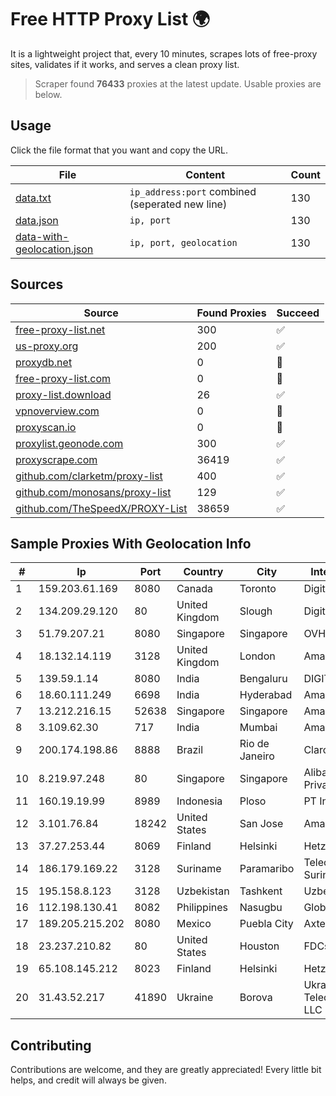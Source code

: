 
# Free HTTP Proxy List 🌍

It is a lightweight project that, every 10 minutes, scrapes lots of free-proxy sites, validates if it works, and serves a clean proxy list.


> Scraper found **76433** proxies at the latest update. Usable proxies are below.

## Usage

Click the file format that you want and copy the URL.


|File|Content|Count|
|----|-------|-----|
|[data.txt](https://raw.githubusercontent.com/themiralay/Proxy-List-World/master/data.txt)|`ip_address:port` combined (seperated new line)|130|
|[data.json](https://raw.githubusercontent.com/themiralay/Proxy-List-World/master/data.json)|`ip, port`|130|
|[data-with-geolocation.json](https://raw.githubusercontent.com/themiralay/Proxy-List-World/master/data-with-geolocation.json)|`ip, port, geolocation`|130|

## Sources

|Source|Found Proxies|Succeed|
|------|-------------|-------|
|[free-proxy-list.net](https://free-proxy-list.net)|300|✅|
|[us-proxy.org](https://www.us-proxy.org)|200|✅|
|[proxydb.net](http://proxydb.net)|0|🚫|
|[free-proxy-list.com](https://free-proxy-list.com/?page=&port=&type%5B%5D=http&type%5B%5D=https&up_time=0&search=Search)|0|🚫|
|[proxy-list.download](https://www.proxy-list.download/HTTP)|26|✅|
|[vpnoverview.com](https://vpnoverview.com/privacy/anonymous-browsing/free-proxy-servers)|0|🚫|
|[proxyscan.io](https://www.proxyscan.io)|0|🚫|
|[proxylist.geonode.com](https://proxylist.geonode.com/api/proxy-list?limit=300&page=1&sort_by=lastChecked&sort_type=desc&protocols=http,https)|300|✅|
|[proxyscrape.com](https://api.proxyscrape.com/v2/?request=displayproxies&protocol=http&timeout=10000&country=all&ssl=all&anonymity=all)|36419|✅|
|[github.com/clarketm/proxy-list](https://raw.githubusercontent.com/clarketm/proxy-list/master/proxy-list-raw.txt)|400|✅|
|[github.com/monosans/proxy-list](https://raw.githubusercontent.com/monosans/proxy-list/main/proxies/http.txt)|129|✅|
|[github.com/TheSpeedX/PROXY-List](https://raw.githubusercontent.com/TheSpeedX/PROXY-List/master/http.txt)|38659|✅|


## Sample Proxies With Geolocation Info

|#|Ip|Port|Country|City|Internet Service Provider|
|-|--|----|-------|----|-------------------------|
|1|159.203.61.169|8080|Canada|Toronto|DigitalOcean, LLC|
|2|134.209.29.120|80|United Kingdom|Slough|DigitalOcean, LLC|
|3|51.79.207.21|8080|Singapore|Singapore|OVH SAS|
|4|18.132.14.119|3128|United Kingdom|London|Amazon Technologies Inc.|
|5|139.59.1.14|8080|India|Bengaluru|DIGITALOCEAN|
|6|18.60.111.249|6698|India|Hyderabad|Amazon.com, Inc.|
|7|13.212.216.15|52638|Singapore|Singapore|Amazon Technologies Inc.|
|8|3.109.62.30|717|India|Mumbai|Amazon Technologies Inc.|
|9|200.174.198.86|8888|Brazil|Rio de Janeiro|Claro S.A|
|10|8.219.97.248|80|Singapore|Singapore|Alibaba Cloud (Singapore) Private Limited|
|11|160.19.19.99|8989|Indonesia|Ploso|PT Indo Telemedia Solusi|
|12|3.101.76.84|18242|United States|San Jose|Amazon.com, Inc.|
|13|37.27.253.44|8069|Finland|Helsinki|Hetzner Online GmbH|
|14|186.179.169.22|3128|Suriname|Paramaribo|Telecommunicationcompany Suriname - TeleSur|
|15|195.158.8.123|3128|Uzbekistan|Tashkent|Uzbektelecom JSC|
|16|112.198.130.41|8082|Philippines|Nasugbu|Globe Telecom|
|17|189.205.215.202|8080|Mexico|Puebla City|Axtel, S.A.B. de C.V.|
|18|23.237.210.82|80|United States|Houston|FDCservers.net|
|19|65.108.145.212|8023|Finland|Helsinki|Hetzner Online GmbH|
|20|31.43.52.217|41890|Ukraine|Borova|Ukrainian Telecommunication Group LLC|



## Contributing

Contributions are welcome, and they are greatly appreciated! Every
little bit helps, and credit will always be given.


